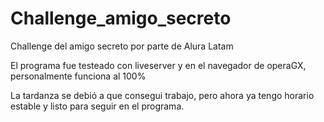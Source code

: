 # Challenge_amigo_secreto
Challenge del amigo secreto por parte de Alura Latam

El programa fue testeado con liveserver y en el navegador de operaGX, personalmente funciona al 100%

La tardanza se debió a que consegui trabajo, pero ahora ya tengo horario estable y listo para seguir en el programa.
